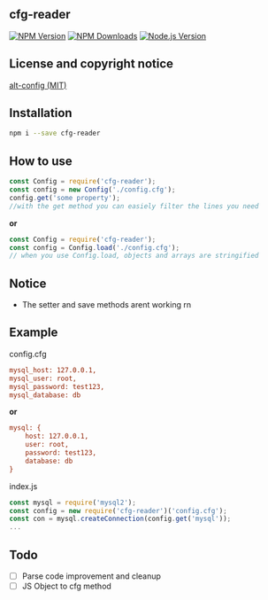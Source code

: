 ﻿## cfg-reader

[![NPM Version][npm-image]][npm-url]
[![NPM Downloads][downloads-image]][downloads-url]
[![Node.js Version][node-version-image]][node-version-url]

## License and copyright notice

[alt-config (MIT)](https://github.com/altmp/alt-config)

## Installation

```bash
npm i --save cfg-reader
```

## How to use

```js
const Config = require('cfg-reader');
const config = new Config('./config.cfg');
config.get('some property');
//with the get method you can easiely filter the lines you need
```
__or__
```js
const Config = require('cfg-reader');
const config = Config.load('./config.cfg');
// when you use Config.load, objects and arrays are stringified
```

## Notice

 - The setter and save methods arent working rn

## Example

config.cfg
```cfg
mysql_host: 127.0.0.1,
mysql_user: root,
mysql_password: test123,
mysql_database: db
```
__or__
```cfg
mysql: {
    host: 127.0.0.1,
    user: root,
    password: test123,
    database: db
}
```

index.js
```js
const mysql = require('mysql2');
const config = new require('cfg-reader')('config.cfg');
const con = mysql.createConnection(config.get('mysql'));
...
```

## Todo
- [ ] Parse code improvement and cleanup
- [ ] JS Object to cfg method

[npm-image]: https://img.shields.io/npm/v/cfg-reader.svg
[npm-url]: https://npmjs.org/package/cfg-reader
[node-version-image]: http://img.shields.io/node/v/cfg-reader.svg
[node-version-url]: http://nodejs.org/download/
[downloads-image]: https://img.shields.io/npm/dm/cfg-reader.svg
[downloads-url]: https://npmjs.org/package/cfg-reader
